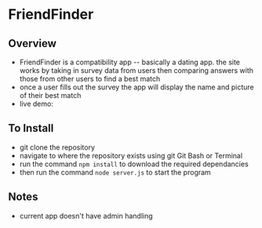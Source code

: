 # FriendFinder

## Overview

* FriendFinder is a compatibility app -- basically a dating app. the site works by taking in survey data from users then comparing answers with those from other users to find a best match
* once a user fills out the survey the app will display the name and picture of their best match
* live demo: 

## To Install

* git clone the repository
* navigate to where the repository exists using git Git Bash or Terminal
* run the command `npm install` to download the required dependancies 
* then run the command `node server.js` to start the program

## Notes

* current app doesn't have admin handling
